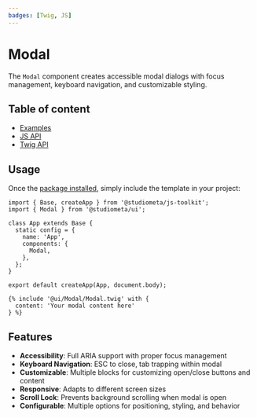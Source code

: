 ```yaml
---
badges: [Twig, JS]
---
```


# Modal <Badges :texts="$frontmatter.badges" />

The `Modal` component creates accessible modal dialogs with focus management, keyboard navigation, and customizable styling.

## Table of content

- [Examples](./examples)
- [JS API](./js-api)
- [Twig API](./twig-api)

## Usage

Once the [package installed](/guide/installation/), simply include the template in your project:

```js{2,8}
import { Base, createApp } from '@studiometa/js-toolkit';
import { Modal } from '@studiometa/ui';

class App extends Base {
  static config = {
    name: 'App',
    components: {
      Modal,
    },
  };
}

export default createApp(App, document.body);
```

```twig
{% include '@ui/Modal/Modal.twig' with {
  content: 'Your modal content here'
} %}
```

## Features

- **Accessibility**: Full ARIA support with proper focus management
- **Keyboard Navigation**: ESC to close, tab trapping within modal
- **Customizable**: Multiple blocks for customizing open/close buttons and content
- **Responsive**: Adapts to different screen sizes
- **Scroll Lock**: Prevents background scrolling when modal is open
- **Configurable**: Multiple options for positioning, styling, and behavior
